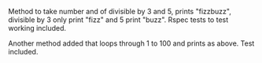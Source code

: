 Method to take number and of divisible by 3 and 5, prints "fizzbuzz", divisible by 3 only print "fizz" and 5 print "buzz". Rspec tests to test working included.

Another method added that loops through 1 to 100 and prints as above. Test included. 
